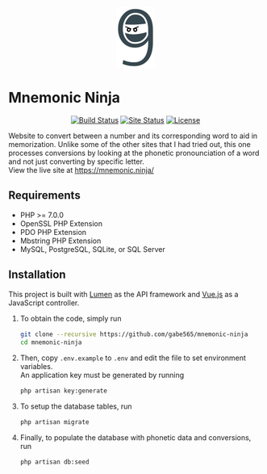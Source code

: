 <p align="center">
    <a href="https://mnemonic.ninja/convert">
        <img src="/public/images/mnemonic-ninja.png?raw=true" title="Mnemonic Ninja Logo" height="120">
    </a>
</p>

# Mnemonic Ninja
<p align="center">
    <a href="https://travis-ci.org/gabe565/mnemonic-ninja"><img src="https://img.shields.io/travis/gabe565/mnemonic-ninja.svg" alt="Build Status"></a>
    <a href="https://mnemonic.ninja/convert"><img src="https://img.shields.io/website-up-down-green-red/https/mnemonic.ninja.svg?label=site+status" alt="Site Status"></a>
    <a href="https://github.com/gabe565/mnemonic-ninja/blob/master/LICENSE"><img src="https://img.shields.io/github/license/gabe565/mnemonic-ninja.svg" alt="License"></a>
</p>

Website to convert between a number and its corresponding word to aid in memorization. Unlike some of the other sites that I had tried out, this one processes conversions by looking at the phonetic pronounciation of a word and not just converting by specific letter.     
View the live site at <https://mnemonic.ninja/>

## Requirements
  - PHP >= 7.0.0
  - OpenSSL PHP Extension
  - PDO PHP Extension
  - Mbstring PHP Extension
  - MySQL, PostgreSQL, SQLite, or SQL Server

## Installation
This project is built with [Lumen](https://lumen.laravel.com/) as the API framework and [Vue.js](https://vuejs.org) as a JavaScript controller.

  1. To obtain the code, simply run

      ```sh
      git clone --recursive https://github.com/gabe565/mnemonic-ninja
      cd mnemonic-ninja
      ```

  2. Then, copy `.env.example` to `.env` and edit the file to set environment variables.     
     An application key must be generated by running

      ```sh
      php artisan key:generate
      ```
  3. To setup the database tables, run

      ```sh
      php artisan migrate
      ```

  4. Finally, to populate the database with phonetic data and conversions, run

      ```sh
      php artisan db:seed
      ```
